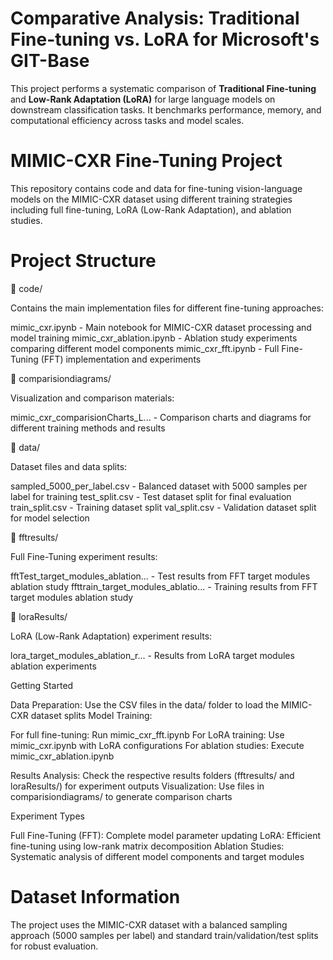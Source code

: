 # Comparative Analysis: Traditional Fine-tuning vs. LoRA for Microsoft's GIT-Base 

This project performs a systematic comparison of **Traditional Fine-tuning** and **Low-Rank Adaptation (LoRA)** for large language models on downstream classification tasks.
 It benchmarks performance, memory, and computational efficiency across tasks and model scales.

#  MIMIC-CXR Fine-Tuning Project
This repository contains code and data for fine-tuning vision-language models on the MIMIC-CXR dataset using different training strategies including full fine-tuning, LoRA (Low-Rank Adaptation), and ablation studies.

# Project Structure
📁 code/

Contains the main implementation files for different fine-tuning approaches:

mimic_cxr.ipynb - Main notebook for MIMIC-CXR dataset processing and model training
mimic_cxr_ablation.ipynb - Ablation study experiments comparing different model components
mimic_cxr_fft.ipynb - Full Fine-Tuning (FFT) implementation and experiments

📁 comparisiondiagrams/

Visualization and comparison materials:

mimic_cxr_comparisionCharts_L... - Comparison charts and diagrams for different training methods and results

📁 data/

Dataset files and data splits:

sampled_5000_per_label.csv - Balanced dataset with 5000 samples per label for training
test_split.csv - Test dataset split for final evaluation
train_split.csv - Training dataset split
val_split.csv - Validation dataset split for model selection

📁 fftresults/

Full Fine-Tuning experiment results:

fftTest_target_modules_ablation... - Test results from FFT target modules ablation study
ffttrain_target_modules_ablatio... - Training results from FFT target modules ablation study

📁 loraResults/

LoRA (Low-Rank Adaptation) experiment results:

lora_target_modules_ablation_r... - Results from LoRA target modules ablation experiments

Getting Started

Data Preparation: Use the CSV files in the data/ folder to load the MIMIC-CXR dataset splits
Model Training:

For full fine-tuning: Run mimic_cxr_fft.ipynb
For LoRA training: Use mimic_cxr.ipynb with LoRA configurations
For ablation studies: Execute mimic_cxr_ablation.ipynb


Results Analysis: Check the respective results folders (fftresults/ and loraResults/) for experiment outputs
Visualization: Use files in comparisiondiagrams/ to generate comparison charts

Experiment Types

Full Fine-Tuning (FFT): Complete model parameter updating
LoRA: Efficient fine-tuning using low-rank matrix decomposition
Ablation Studies: Systematic analysis of different model components and target modules

# Dataset Information
The project uses the MIMIC-CXR dataset with a balanced sampling approach (5000 samples per label) and standard train/validation/test splits for robust evaluation.

